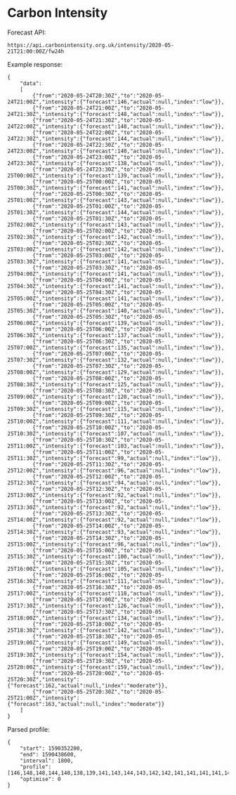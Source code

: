 # Carbon Intensity

Forecast API:

    https://api.carbonintensity.org.uk/intensity/2020-05-21T21:00:00Z/fw24h

Example response:

    {
        "data":
        [
            {"from":"2020-05-24T20:30Z","to":"2020-05-24T21:00Z","intensity":{"forecast":146,"actual":null,"index":"low"}},
            {"from":"2020-05-24T21:00Z","to":"2020-05-24T21:30Z","intensity":{"forecast":148,"actual":null,"index":"low"}},
            {"from":"2020-05-24T21:30Z","to":"2020-05-24T22:00Z","intensity":{"forecast":148,"actual":null,"index":"low"}},
            {"from":"2020-05-24T22:00Z","to":"2020-05-24T22:30Z","intensity":{"forecast":144,"actual":null,"index":"low"}},
            {"from":"2020-05-24T22:30Z","to":"2020-05-24T23:00Z","intensity":{"forecast":140,"actual":null,"index":"low"}},
            {"from":"2020-05-24T23:00Z","to":"2020-05-24T23:30Z","intensity":{"forecast":138,"actual":null,"index":"low"}},
            {"from":"2020-05-24T23:30Z","to":"2020-05-25T00:00Z","intensity":{"forecast":139,"actual":null,"index":"low"}},
            {"from":"2020-05-25T00:00Z","to":"2020-05-25T00:30Z","intensity":{"forecast":141,"actual":null,"index":"low"}},
            {"from":"2020-05-25T00:30Z","to":"2020-05-25T01:00Z","intensity":{"forecast":143,"actual":null,"index":"low"}},
            {"from":"2020-05-25T01:00Z","to":"2020-05-25T01:30Z","intensity":{"forecast":144,"actual":null,"index":"low"}},
            {"from":"2020-05-25T01:30Z","to":"2020-05-25T02:00Z","intensity":{"forecast":143,"actual":null,"index":"low"}},
            {"from":"2020-05-25T02:00Z","to":"2020-05-25T02:30Z","intensity":{"forecast":142,"actual":null,"index":"low"}},
            {"from":"2020-05-25T02:30Z","to":"2020-05-25T03:00Z","intensity":{"forecast":142,"actual":null,"index":"low"}},
            {"from":"2020-05-25T03:00Z","to":"2020-05-25T03:30Z","intensity":{"forecast":141,"actual":null,"index":"low"}},
            {"from":"2020-05-25T03:30Z","to":"2020-05-25T04:00Z","intensity":{"forecast":141,"actual":null,"index":"low"}},
            {"from":"2020-05-25T04:00Z","to":"2020-05-25T04:30Z","intensity":{"forecast":141,"actual":null,"index":"low"}},
            {"from":"2020-05-25T04:30Z","to":"2020-05-25T05:00Z","intensity":{"forecast":141,"actual":null,"index":"low"}},
            {"from":"2020-05-25T05:00Z","to":"2020-05-25T05:30Z","intensity":{"forecast":140,"actual":null,"index":"low"}},
            {"from":"2020-05-25T05:30Z","to":"2020-05-25T06:00Z","intensity":{"forecast":139,"actual":null,"index":"low"}},
            {"from":"2020-05-25T06:00Z","to":"2020-05-25T06:30Z","intensity":{"forecast":137,"actual":null,"index":"low"}},
            {"from":"2020-05-25T06:30Z","to":"2020-05-25T07:00Z","intensity":{"forecast":135,"actual":null,"index":"low"}},
            {"from":"2020-05-25T07:00Z","to":"2020-05-25T07:30Z","intensity":{"forecast":132,"actual":null,"index":"low"}},
            {"from":"2020-05-25T07:30Z","to":"2020-05-25T08:00Z","intensity":{"forecast":129,"actual":null,"index":"low"}},
            {"from":"2020-05-25T08:00Z","to":"2020-05-25T08:30Z","intensity":{"forecast":125,"actual":null,"index":"low"}},
            {"from":"2020-05-25T08:30Z","to":"2020-05-25T09:00Z","intensity":{"forecast":120,"actual":null,"index":"low"}},
            {"from":"2020-05-25T09:00Z","to":"2020-05-25T09:30Z","intensity":{"forecast":115,"actual":null,"index":"low"}},
            {"from":"2020-05-25T09:30Z","to":"2020-05-25T10:00Z","intensity":{"forecast":111,"actual":null,"index":"low"}},
            {"from":"2020-05-25T10:00Z","to":"2020-05-25T10:30Z","intensity":{"forecast":107,"actual":null,"index":"low"}},
            {"from":"2020-05-25T10:30Z","to":"2020-05-25T11:00Z","intensity":{"forecast":103,"actual":null,"index":"low"}},
            {"from":"2020-05-25T11:00Z","to":"2020-05-25T11:30Z","intensity":{"forecast":99,"actual":null,"index":"low"}},
            {"from":"2020-05-25T11:30Z","to":"2020-05-25T12:00Z","intensity":{"forecast":96,"actual":null,"index":"low"}},
            {"from":"2020-05-25T12:00Z","to":"2020-05-25T12:30Z","intensity":{"forecast":94,"actual":null,"index":"low"}},
            {"from":"2020-05-25T12:30Z","to":"2020-05-25T13:00Z","intensity":{"forecast":92,"actual":null,"index":"low"}},
            {"from":"2020-05-25T13:00Z","to":"2020-05-25T13:30Z","intensity":{"forecast":92,"actual":null,"index":"low"}},
            {"from":"2020-05-25T13:30Z","to":"2020-05-25T14:00Z","intensity":{"forecast":92,"actual":null,"index":"low"}},
            {"from":"2020-05-25T14:00Z","to":"2020-05-25T14:30Z","intensity":{"forecast":93,"actual":null,"index":"low"}},
            {"from":"2020-05-25T14:30Z","to":"2020-05-25T15:00Z","intensity":{"forecast":96,"actual":null,"index":"low"}},
            {"from":"2020-05-25T15:00Z","to":"2020-05-25T15:30Z","intensity":{"forecast":100,"actual":null,"index":"low"}},
            {"from":"2020-05-25T15:30Z","to":"2020-05-25T16:00Z","intensity":{"forecast":105,"actual":null,"index":"low"}},
            {"from":"2020-05-25T16:00Z","to":"2020-05-25T16:30Z","intensity":{"forecast":111,"actual":null,"index":"low"}},
            {"from":"2020-05-25T16:30Z","to":"2020-05-25T17:00Z","intensity":{"forecast":118,"actual":null,"index":"low"}},
            {"from":"2020-05-25T17:00Z","to":"2020-05-25T17:30Z","intensity":{"forecast":126,"actual":null,"index":"low"}},
            {"from":"2020-05-25T17:30Z","to":"2020-05-25T18:00Z","intensity":{"forecast":134,"actual":null,"index":"low"}},
            {"from":"2020-05-25T18:00Z","to":"2020-05-25T18:30Z","intensity":{"forecast":142,"actual":null,"index":"low"}},
            {"from":"2020-05-25T18:30Z","to":"2020-05-25T19:00Z","intensity":{"forecast":149,"actual":null,"index":"low"}},
            {"from":"2020-05-25T19:00Z","to":"2020-05-25T19:30Z","intensity":{"forecast":154,"actual":null,"index":"low"}},
            {"from":"2020-05-25T19:30Z","to":"2020-05-25T20:00Z","intensity":{"forecast":159,"actual":null,"index":"low"}},
            {"from":"2020-05-25T20:00Z","to":"2020-05-25T20:30Z","intensity":{"forecast":162,"actual":null,"index":"moderate"}},
            {"from":"2020-05-25T20:30Z","to":"2020-05-25T21:00Z","intensity":{"forecast":163,"actual":null,"index":"moderate"}}
        ]
    }
    
Parsed profile:

    {
        "start": 1590352200,
        "end": 1590438600,
        "interval": 1800,
        "profile": [146,148,148,144,140,138,139,141,143,144,143,142,142,141,141,141,141,140,139,137,135,132,129,125,120,115,111,107,103,99,96,94,92,92,92,93,96,100,105,111,118,126,134,142,149,154,159,162],
        "optimise": 0
    }

